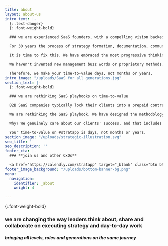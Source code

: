 ```yaml
---
title: about
layout: about-us
intro_text: |-
  {:.text-danger}
  {:.font-weight-bold}

  ### we are experienced SaaS founders, with a compelling vision backed by investors who are market leaders

  For 30 years the process of strategy formation, documentation, communication and execution has been fundamentally flawed. The age old paradigms of static documents and top down control are holding all of us back.  It is a global problem, affecting most organizations regardless of size, sector, culture or geography.

  It is time to fix this. We have embraced the most progressive thinking in work and social collaboration tech of the last 10 years, and created a seamless experience for executing both strategy and day-to-day work in one place.

  We haven't invented new management buzz words or proprietory methods. #stratapp is designed around what CEOs, executives, managers and team leaders already know.

  Therefore, we make your time-to-value days, not months or years.
intro_image: "/uploads/SaaS for all generations.jpg"
section_text: |-
  {:.font-weight-bold}

  ### we are rethinking SaaS playbooks on time-to-value

  B2B SaaS companies typically lock their clients into a prepaid contract, then leave the client to figure out the implementation by themselves; putting forward a list of 'preferred partners' offering different advice, methodologies, resources and pricing.

  We are rethinking the SaaS playbook. We have designed the methodology for our partners AND we have prescribed reasonable cost budgets for each and every step.

  Why? We genuinely care about our clients' success, and that includes removing the stress, hassle and unforseen costs of implementation.

  Your time-to-value on #stratapp is days, not months or years.
section_image: "/uploads/strategic-illustration.svg"
seo_title: ''
seo_description: ''
footer_cta: |-
  ### **join us and other CxOs**

  <a href="https://calendly.com/stratapp" target="_blank" class="btn btn-danger rounded-pill">book an event</a>
footer_image_background: "/uploads/bottom-banner-bg.png"
menu:
  navigation:
    identifier: _about
    weight: 4

---
```

{:.font-weight-bold}

### we are changing the way leaders think about, share and collaborate on executing strategy and day-to-day work

##### bringing all levels, roles and generations on the same journey